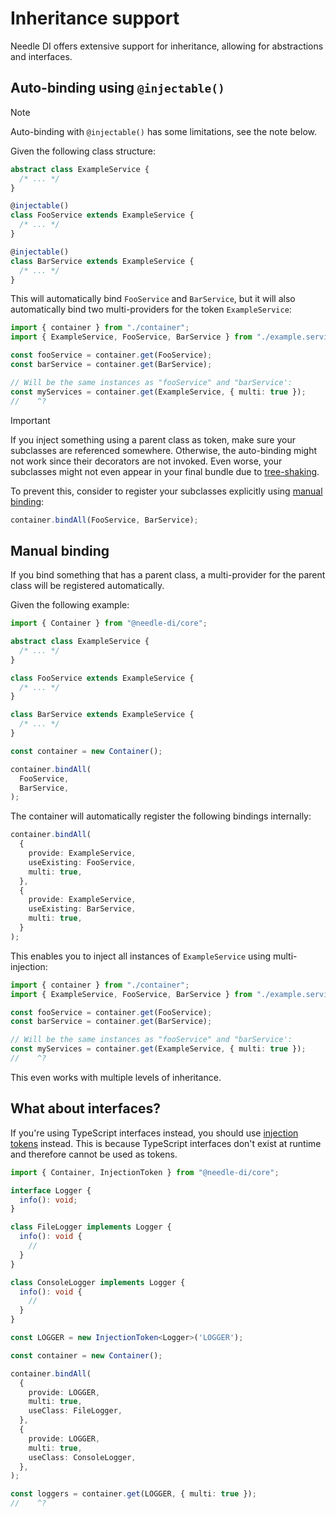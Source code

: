 
# Inheritance support

Needle DI offers extensive support for inheritance, allowing
for abstractions and interfaces.

## Auto-binding using `@injectable()`

> [!NOTE]
> Auto-binding with `@injectable()` has some limitations, see the note below.

Given the following class structure:

```ts
abstract class ExampleService {
  /* ... */
}

@injectable()
class FooService extends ExampleService {
  /* ... */
}

@injectable()
class BarService extends ExampleService {
  /* ... */
}
```

This will automatically bind `FooService` and `BarService`, but it will also automatically
bind two multi-providers for the token `ExampleService`:

```ts twoslash
import { container } from "./container";
import { ExampleService, FooService, BarService } from "./example.service";

const fooService = container.get(FooService);
const barService = container.get(BarService);

// Will be the same instances as "fooService" and "barService':
const myServices = container.get(ExampleService, { multi: true });
//    ^?
```

> [!IMPORTANT]
> If you inject something using a parent class as token, make sure your subclasses are referenced somewhere. Otherwise, the auto-binding might not work since their
> decorators are not invoked. Even worse, your subclasses might not even appear in your final bundle due to 
> [tree-shaking](/advanced/tree-shaking).
> 
> To prevent this, consider to register your subclasses explicitly using [manual binding](#manual-binding):
> 
> ```ts
> container.bindAll(FooService, BarService);
> ```

## Manual binding

If you bind something that has a parent class, a multi-provider for the parent class will be registered automatically.

Given the following example:

```ts twoslash
import { Container } from "@needle-di/core";

abstract class ExampleService {
  /* ... */
}

class FooService extends ExampleService {
  /* ... */
}

class BarService extends ExampleService {
  /* ... */
}

const container = new Container();

container.bindAll(
  FooService,
  BarService,
);
```

The container will automatically register the following bindings internally:

```ts
container.bindAll(
  {
    provide: ExampleService,
    useExisting: FooService,
    multi: true,
  },
  {
    provide: ExampleService,
    useExisting: BarService,
    multi: true,
  }
);
```

This enables you to inject all instances of `ExampleService` using multi-injection:

```ts twoslash
import { container } from "./container";
import { ExampleService, FooService, BarService } from "./example.service";

const fooService = container.get(FooService);
const barService = container.get(BarService);

// Will be the same instances as "fooService" and "barService':
const myServices = container.get(ExampleService, { multi: true });
//    ^?
```

This even works with multiple levels of inheritance.

## What about interfaces?

If you're using TypeScript interfaces instead, you should use [injection tokens](/concepts/tokens#injectiontoken-t) instead. 
This is because TypeScript interfaces don't exist at runtime and therefore cannot be used as tokens.

```ts twoslash
import { Container, InjectionToken } from "@needle-di/core";

interface Logger {
  info(): void;
}

class FileLogger implements Logger {
  info(): void {
    //
  }
}

class ConsoleLogger implements Logger {
  info(): void {
    //
  }
}

const LOGGER = new InjectionToken<Logger>('LOGGER');

const container = new Container();

container.bindAll(
  {
    provide: LOGGER,
    multi: true,
    useClass: FileLogger,
  },
  {
    provide: LOGGER,
    multi: true,
    useClass: ConsoleLogger,
  },
);

const loggers = container.get(LOGGER, { multi: true });
//    ^?
```

